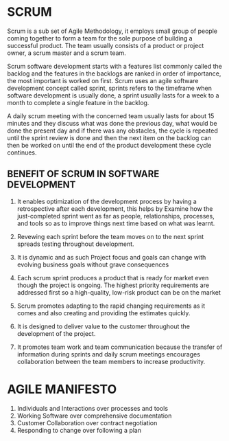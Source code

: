 # SCRUM
Scrum is a sub set of Agile Methodology, it employs small group of people coming together to form a team for the sole purpose of building a successful product. The team usually consists of a product or project owner, a scrum master and a scrum team. 

Scrum software development starts with a features list commonly called the backlog and the features in the backlogs are ranked in order of importance, the most important is worked on first. Scrum uses an agile software development concept called sprint, sprints refers to the timeframe when software development is usually done, a sprint usually lasts for a week to a month to complete a single feature in the backlog.

A daily scrum meeting with the concerned team   usually lasts for about 15 minutes and they discuss what was done the previous day, what would be done the present day and if there was any obstacles, the cycle is repeated until the sprint review is done and then the next item on the backlog can then be worked on until the end of the product development these cycle continues.

## BENEFIT OF SCRUM IN SOFTWARE DEVELOPMENT

1. It enables optimization of the development process by having a retrospective after each development, this helps by Examine how the just-completed sprint went as far as people, relationships, processes, and tools so as to improve things next time based on what was learnt.

2. Revewing each sprint before the team moves on to the next sprint spreads testing throughout development.

3. It is dynamic and as such Project focus and goals can change with evolving business goals without grave consequences

4. Each scrum sprint produces a product that is ready for market even though the project is ongoing. The highest priority requirements are addressed first so a high-quality, low-risk product can be on the market

5. Scrum promotes adapting to the rapid changing requirements as it comes and also creating and providing the estimates quickly.

6. It is designed to deliver value to the customer throughout the development of the project.

7. It promotes team work and  team communication because the transfer of information during sprints and daily scrum meetings encourages collaboration between the team members to increase productivity.

# AGILE MANIFESTO

1. Individuals and Interactions over processes and tools
2. Working Software over comprehensive documentation
3. Customer Collaboration over contract negotiation
4. Responding to change over following a plan
